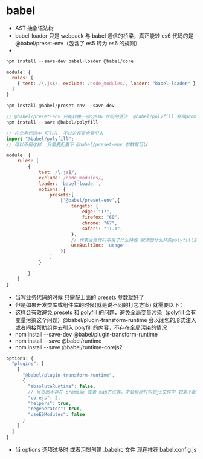 # babel

- AST 抽象语法树
- babel-loader 只是 webpack 与 babel 通信的桥梁，真正能转 es6 代码的是 @babel/preset-env（包含了 es5 转为 es6 的规则）
-

```javascript
npm install --save-dev babel-loader @babel/core

module: {
  rules: [
    { test: /\.js$/, exclude: /node_modules/, loader: "babel-loader" }
  ]
}

npm install @babel/preset-env --save-dev

// @babel/preset-env 只能转换一部分es6 代码的语法  @babel/polyfill 会将promise map 等这一些低版本浏览器缺失的对象或者函数  补充进去
npm install --save @babel/polyfill

// 在业务代码中 可引入  不过这样是全量引入
import "@babel/polyfill";
// 可以不用这样  只需要配置下 @babel/preset-env 参数就可以

module: {
    rules: [
        {
            test: /\.js$/,
            exclude: /node_modules/,
            loader: 'babel-loader',
            options: {
                presets:[
                    ['@babel/preset-env',{
                        targets: {
                            edge: "17",
                            firefox: "60",
                            chrome: "67",
                            safari: "11.1",
                        },
                        // 代表业务代码中用了什么特性 就添加什么样的polyfill到打包后的js文件当中  类似按需加载吧
                        useBuiltIns: 'usage'
                    }]
                ]
            }

        }
    ]
}

```

- 当写业务代码的时候 只需配上面的 presets 参数就好了
- 但是如果开发类库或组件库的时候(就是说不同的打包方案) 就需要以下：
- 这样会有效避免 presets 和 polyfill 的问题，避免全局变量污染（polyfill 会有变量污染这个问题）@babel/plugin-transform-runtime 会以闭包的形式注入 或者间接帮助组件去引入 polyfill 的内容，不存在全局污染的情况
- npm install --save-dev @babel/plugin-transform-runtime
- npm install --save @babel/runtime
- npm install --save @babel/runtime-corejs2

```javascript
options: {
  "plugins": [
    [
      "@babel/plugin-transform-runtime",
      {
        "absoluteRuntime": false,
        // 当页面不存在 promise 或者 map方法等，才会自动打包到js文件中 如果不配置2 是不会打包进去的
        "corejs": 2,
        "helpers": true,
        "regenerator": true,
        "useESModules": false
      }
    ]
  ]
}
```

- 当 options 选项过多时 或者习惯创建 .babelrc 文件 现在推荐 babel.config.js
